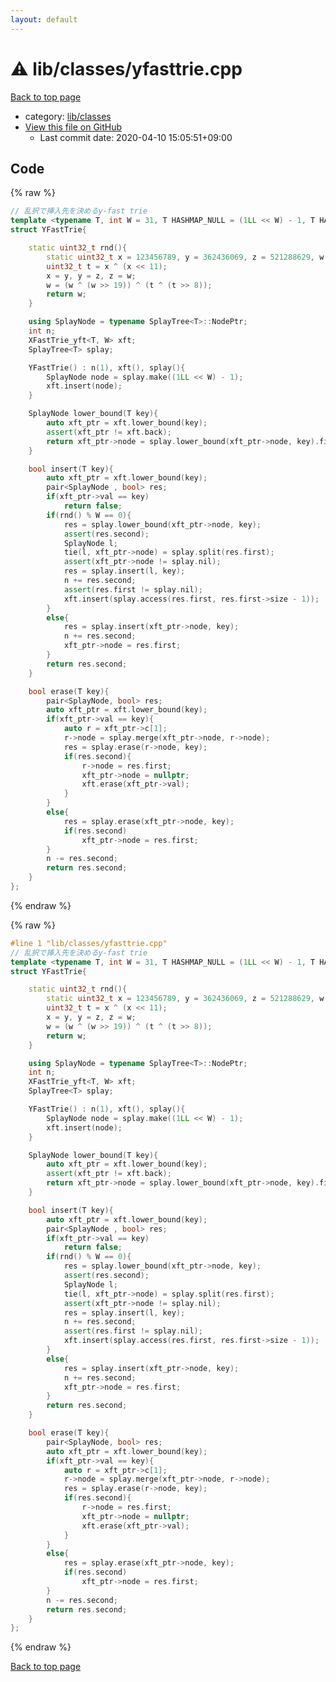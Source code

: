 ```yaml
---
layout: default
---
```


<!-- mathjax config similar to math.stackexchange -->
<script type="text/javascript" async
  src="https://cdnjs.cloudflare.com/ajax/libs/mathjax/2.7.5/MathJax.js?config=TeX-MML-AM_CHTML">
</script>
<script type="text/x-mathjax-config">
  MathJax.Hub.Config({
    TeX: { equationNumbers: { autoNumber: "AMS" }},
    tex2jax: {
      inlineMath: [ ['$','$'] ],
      processEscapes: true
    },
    "HTML-CSS": { matchFontHeight: false },
    displayAlign: "left",
    displayIndent: "2em"
  });
</script>

<script type="text/javascript" src="https://cdnjs.cloudflare.com/ajax/libs/jquery/3.4.1/jquery.min.js"></script>
<script src="https://cdn.jsdelivr.net/npm/jquery-balloon-js@1.1.2/jquery.balloon.min.js" integrity="sha256-ZEYs9VrgAeNuPvs15E39OsyOJaIkXEEt10fzxJ20+2I=" crossorigin="anonymous"></script>
<script type="text/javascript" src="../../../assets/js/copy-button.js"></script>
<link rel="stylesheet" href="../../../assets/css/copy-button.css" />


# :warning: lib/classes/yfasttrie.cpp

<a href="../../../index.html">Back to top page</a>

* category: <a href="../../../index.html#1a2816715ae26fbd9c4a8d3f916105a3">lib/classes</a>
* <a href="{{ site.github.repository_url }}/blob/master/lib/classes/yfasttrie.cpp">View this file on GitHub</a>
    - Last commit date: 2020-04-10 15:05:51+09:00




## Code

<a id="unbundled"></a>
{% raw %}
```cpp
// 乱択で挿入先を決めるy-fast trie
template <typename T, int W = 31, T HASHMAP_NULL = (1LL << W) - 1, T HASHMAP_DEL = (1LL << W) - 2>
struct YFastTrie{

    static uint32_t rnd(){
        static uint32_t x = 123456789, y = 362436069, z = 521288629, w = 0; // time(0);
        uint32_t t = x ^ (x << 11);
        x = y, y = z, z = w;
        w = (w ^ (w >> 19)) ^ (t ^ (t >> 8));
        return w;
    }

    using SplayNode = typename SplayTree<T>::NodePtr;
    int n;
    XFastTrie_yft<T, W> xft;
    SplayTree<T> splay;

    YFastTrie() : n(1), xft(), splay(){
        SplayNode node = splay.make((1LL << W) - 1);
        xft.insert(node);
    }

    SplayNode lower_bound(T key){
        auto xft_ptr = xft.lower_bound(key);
        assert(xft_ptr != xft.back);
        return xft_ptr->node = splay.lower_bound(xft_ptr->node, key).first;
    }

    bool insert(T key){
        auto xft_ptr = xft.lower_bound(key);
        pair<SplayNode , bool> res;
        if(xft_ptr->val == key)
            return false;
        if(rnd() % W == 0){
            res = splay.lower_bound(xft_ptr->node, key);
            assert(res.second);
            SplayNode l;
            tie(l, xft_ptr->node) = splay.split(res.first);
            assert(xft_ptr->node != splay.nil);
            res = splay.insert(l, key);
            n += res.second;
            assert(res.first != splay.nil);
            xft.insert(splay.access(res.first, res.first->size - 1));
        }
        else{
            res = splay.insert(xft_ptr->node, key);
            n += res.second;
            xft_ptr->node = res.first;
        }
        return res.second;
    }

    bool erase(T key){
        pair<SplayNode, bool> res;
        auto xft_ptr = xft.lower_bound(key);
        if(xft_ptr->val == key){
            auto r = xft_ptr->c[1];
            r->node = splay.merge(xft_ptr->node, r->node);
            res = splay.erase(r->node, key);
            if(res.second){
                r->node = res.first;
                xft_ptr->node = nullptr;
                xft.erase(xft_ptr->val);
            }
        }
        else{
            res = splay.erase(xft_ptr->node, key);
            if(res.second)
                xft_ptr->node = res.first;
        }
        n -= res.second;
        return res.second;
    }
};

```
{% endraw %}

<a id="bundled"></a>
{% raw %}
```cpp
#line 1 "lib/classes/yfasttrie.cpp"
// 乱択で挿入先を決めるy-fast trie
template <typename T, int W = 31, T HASHMAP_NULL = (1LL << W) - 1, T HASHMAP_DEL = (1LL << W) - 2>
struct YFastTrie{

    static uint32_t rnd(){
        static uint32_t x = 123456789, y = 362436069, z = 521288629, w = 0; // time(0);
        uint32_t t = x ^ (x << 11);
        x = y, y = z, z = w;
        w = (w ^ (w >> 19)) ^ (t ^ (t >> 8));
        return w;
    }

    using SplayNode = typename SplayTree<T>::NodePtr;
    int n;
    XFastTrie_yft<T, W> xft;
    SplayTree<T> splay;

    YFastTrie() : n(1), xft(), splay(){
        SplayNode node = splay.make((1LL << W) - 1);
        xft.insert(node);
    }

    SplayNode lower_bound(T key){
        auto xft_ptr = xft.lower_bound(key);
        assert(xft_ptr != xft.back);
        return xft_ptr->node = splay.lower_bound(xft_ptr->node, key).first;
    }

    bool insert(T key){
        auto xft_ptr = xft.lower_bound(key);
        pair<SplayNode , bool> res;
        if(xft_ptr->val == key)
            return false;
        if(rnd() % W == 0){
            res = splay.lower_bound(xft_ptr->node, key);
            assert(res.second);
            SplayNode l;
            tie(l, xft_ptr->node) = splay.split(res.first);
            assert(xft_ptr->node != splay.nil);
            res = splay.insert(l, key);
            n += res.second;
            assert(res.first != splay.nil);
            xft.insert(splay.access(res.first, res.first->size - 1));
        }
        else{
            res = splay.insert(xft_ptr->node, key);
            n += res.second;
            xft_ptr->node = res.first;
        }
        return res.second;
    }

    bool erase(T key){
        pair<SplayNode, bool> res;
        auto xft_ptr = xft.lower_bound(key);
        if(xft_ptr->val == key){
            auto r = xft_ptr->c[1];
            r->node = splay.merge(xft_ptr->node, r->node);
            res = splay.erase(r->node, key);
            if(res.second){
                r->node = res.first;
                xft_ptr->node = nullptr;
                xft.erase(xft_ptr->val);
            }
        }
        else{
            res = splay.erase(xft_ptr->node, key);
            if(res.second)
                xft_ptr->node = res.first;
        }
        n -= res.second;
        return res.second;
    }
};

```
{% endraw %}

<a href="../../../index.html">Back to top page</a>

